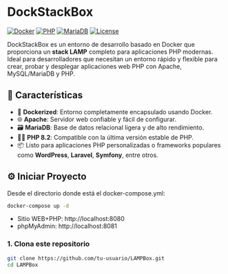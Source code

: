 # DockStackBox

[![Docker](https://img.shields.io/badge/Docker-available-brightgreen)](https://www.docker.com/)
[![PHP](https://img.shields.io/badge/PHP-8.2-blue)](https://www.php.net/)
[![MariaDB](https://img.shields.io/badge/MariaDB-10.5-blue)](https://mariadb.org/)
[![License](https://img.shields.io/badge/License-MIT-yellow)](https://opensource.org/licenses/MIT)

DockStackBox es un entorno de desarrollo basado en Docker que proporciona un **stack LAMP** completo para aplicaciones PHP modernas. Ideal para desarrolladores que necesitan un entorno rápido y flexible para crear, probar y desplegar aplicaciones web PHP con Apache, MySQL/MariaDB y PHP.

## 🚀 Características

- 🐳 **Dockerized**: Entorno completamente encapsulado usando Docker.
- 🌐 **Apache**: Servidor web confiable y fácil de configurar.
- 🗃️ **MariaDB**: Base de datos relacional ligera y de alto rendimiento.
- 🧑‍💻 **PHP 8.2**: Compatible con la última versión estable de PHP.
- 📦 Listo para aplicaciones PHP personalizadas o frameworks populares como **WordPress**, **Laravel**, **Symfony**, entre otros.

## ⚙️ Iniciar Proyecto
Desde el directorio donde está el docker-compose.yml:
```bash
docker-compose up -d
```
- Sitio WEB+PHP: http://localhost:8080
- phpMyAdmin: http://localhost:8081

### 1. Clona este repositorio

```bash
git clone https://github.com/tu-usuario/LAMPBox.git
cd LAMPBox




